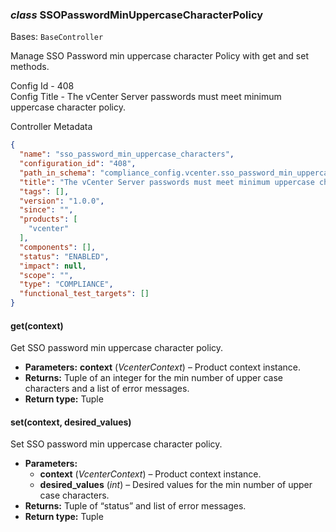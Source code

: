 ### *class* SSOPasswordMinUppercaseCharacterPolicy

Bases: `BaseController`

Manage SSO Password min uppercase character Policy with get and set methods.

Config Id - 408
<br/>
Config Title - The vCenter Server passwords must meet minimum uppercase character policy.
<br/>

Controller Metadata
```json
{
  "name": "sso_password_min_uppercase_characters",
  "configuration_id": "408",
  "path_in_schema": "compliance_config.vcenter.sso_password_min_uppercase_characters",
  "title": "The vCenter Server passwords must meet minimum uppercase character policy.",
  "tags": [],
  "version": "1.0.0",
  "since": "",
  "products": [
    "vcenter"
  ],
  "components": [],
  "status": "ENABLED",
  "impact": null,
  "scope": "",
  "type": "COMPLIANCE",
  "functional_test_targets": []
}
```

#### get(context)

Get SSO password min uppercase character policy.

* **Parameters:**
  **context** (*VcenterContext*) – Product context instance.
* **Returns:**
  Tuple of an integer for the min number of upper case characters and a list of error messages.
* **Return type:**
  Tuple

#### set(context, desired_values)

Set SSO password min uppercase character policy.

* **Parameters:**
  * **context** (*VcenterContext*) – Product context instance.
  * **desired_values** (*int*) – Desired values for the min number of upper case characters.
* **Returns:**
  Tuple of “status” and list of error messages.
* **Return type:**
  Tuple
